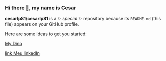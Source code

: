 ### Hi there 👋, my name is Cesar


**cesarlp81/cesarlp81** is a ✨ _special_ ✨ repository because its `README.md` (this file) appears on your GitHub profile.

Here are some ideas to get you started:

[My Dino](/github/Image2.jpeg)


[link Meu linkedIn](https://www.linkedin.com/in/c%C3%A9sarpedroso/)





